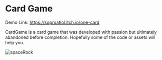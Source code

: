 # Card Game

Demo Link:  https://soproatlol.itch.io/one-card

CardGame is a card game that was developed with passion but ultimately abandoned before completion. Hopefully some of the code or assets will help you.

![spaceRock](https://github.com/user-attachments/assets/2fa701c9-3ed4-4ea1-9611-007f2793b0aa)
